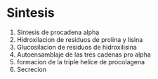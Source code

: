 # Sintesis 
1. Sintesis de procadena alpha
2. Hidroxilacion de residuos de prolina y lisina
3. Glucosilacion de residuos de hidroxilisina
4. Autoensamblaje de las tres cadenas pro alpha
5. formacion de la triple helice de procolagena
6. Secrecion